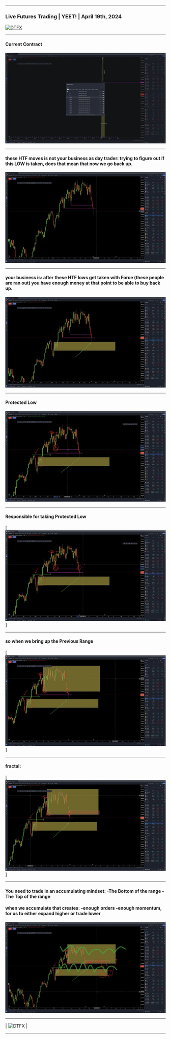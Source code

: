 ___
### Live Futures Trading | YEET! | April 19th, 2024
[![DTFX](http://img.youtube.com/vi/dwaeNJUniRk/0.jpg)](http://www.youtube.com/watch?v=dwaeNJUniRk "DTFX")
___
#### Current Contract 
[![DTFX](pic/00-06-22.png)](https://www.youtube.com/watch?v=BGV57yOxkig#t=00h06m22s)
___
#### these HTF moves is not your business as day trader: trying to figure out if this LOW is taken, does that mean that now we go back up.
[![DTFX](pic/00-07-28.png)](https://www.youtube.com/watch?v=BGV57yOxkig#t=00h07m28s)
___
#### your business is: after these HTF lows get taken with Force (these people are ran out) you have enough money at that point to be able to buy back up.
[![DTFX](pic/00-08-09.png)](https://www.youtube.com/watch?v=BGV57yOxkig#t=00h08m09s)
___
#### Protected Low
[![DTFX](pic/00-09-04.png)](https://www.youtube.com/watch?v=BGV57yOxkig#t=00h09m04s)
___
#### Responsible for taking Protected Low
[![DTFX](pic/00-09-05.png)]
___
#### so when we bring up the Previous Range
[![DTFX](pic/00-09-16.png)]
___
#### fractal:
[![DTFX](pic/00-09-26.png)]
___
#### You need to trade in an accumulating mindset: -The Bottom of the range -The Top of the range
#### when we accumulate that creates: -enough orders -enough momentum, for us to either expand higher or trade lower
[![DTFX](pic/00-11-19.png)](https://www.youtube.com/watch?v=BGV57yOxkig#t=00h11m19s)
___
| ![DTFX](https://www.tradingview.com/x/RP1VEmr5/ "DTFX") |
___
